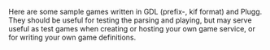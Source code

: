 Here are some sample games written in GDL (prefix-, kif format) and Plugg.  They
should be useful for testing the parsing and playing, but may serve useful as
test games when creating or hosting your own game service, or for writing your
own game definitions.